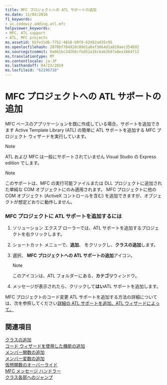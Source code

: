 ```yaml
---
title: MFC プロジェクトへの ATL サポートの追加
ms.date: 11/04/2016
f1_keywords:
- vc.codewiz.adding.atl.mfc
helpviewer_keywords:
- MFC, ATL support
- ATL, MFC projects
ms.assetid: b5fe15d6-7752-4818-b9f9-62482ad35c95
ms.openlocfilehash: 2870bf70492dc09d1a0af3664d1a819aec354b92
ms.sourcegitcommit: 0ab61bc3d2b6cfbd52a16c6ab2b97a8ea1864f12
ms.translationtype: MT
ms.contentlocale: ja-JP
ms.lasthandoff: 04/23/2019
ms.locfileid: "62296710"
---
```

# <a name="adding-atl-support-to-your-mfc-project"></a>MFC プロジェクトへの ATL サポートの追加

MFC ベースのアプリケーションを既に作成している場合、サポートを追加できます Active Template Library (ATL) の簡単に ATL サポートを追加する MFC プロジェクト ウィザードを実行しています。

> [!NOTE]
>  ATL および MFC は一般にサポートされていません Visual Studio の Express edition でします。

> [!NOTE]
>  このサポートは、MFC の実行可能ファイルまたは DLL プロジェクトに追加された単純な COM オブジェクトにのみ適用されます。 MFC プロジェクトに他の COM オブジェクト (ActiveX コントロールを含む) を追加できますが、オブジェクトが想定どおりに動作しません。

### <a name="to-add-atl-support-to-your-mfc-project"></a>MFC プロジェクトに ATL サポートを追加するには

1. ソリューション エクスプ ローラーでは、ATL サポートを追加するプロジェクトを右クリックします。

1. ショートカット メニューで、**追加**、 をクリックし、**クラスの追加**します。

1. 選択、 **MFC プロジェクトへの ATL サポートの追加**アイコン。

    > [!NOTE]
    >  このアイコンは、ATL フォルダーにある、**カテゴリ**ウィンドウ。

1. メッセージが表示されたら、クリックして**はい**ATL サポートを追加します。

MFC プロジェクトのコード変更 ATL サポートを追加する方法の詳細については、次を参照してください[詳細の ATL サポートを追加、ATL ウィザードによって。](../../mfc/reference/details-of-atl-support-added-by-the-atl-wizard.md)

## <a name="see-also"></a>関連項目

[クラスの追加](../../ide/adding-a-class-visual-cpp.md)<br/>
[コード ウィザードを使用した機能の追加](../../ide/adding-functionality-with-code-wizards-cpp.md)<br/>
[メンバー関数の追加](../../ide/adding-a-member-function-visual-cpp.md)<br/>
[メンバー変数の追加](../../ide/adding-a-member-variable-visual-cpp.md)<br/>
[仮想関数のオーバーライド](../../ide/overriding-a-virtual-function-visual-cpp.md)<br/>
[MFC メッセージ ハンドラー](../../mfc/reference/adding-an-mfc-message-handler.md)<br/>
[クラス各部へのジャンプ](../../ide/navigating-the-class-structure-visual-cpp.md)
